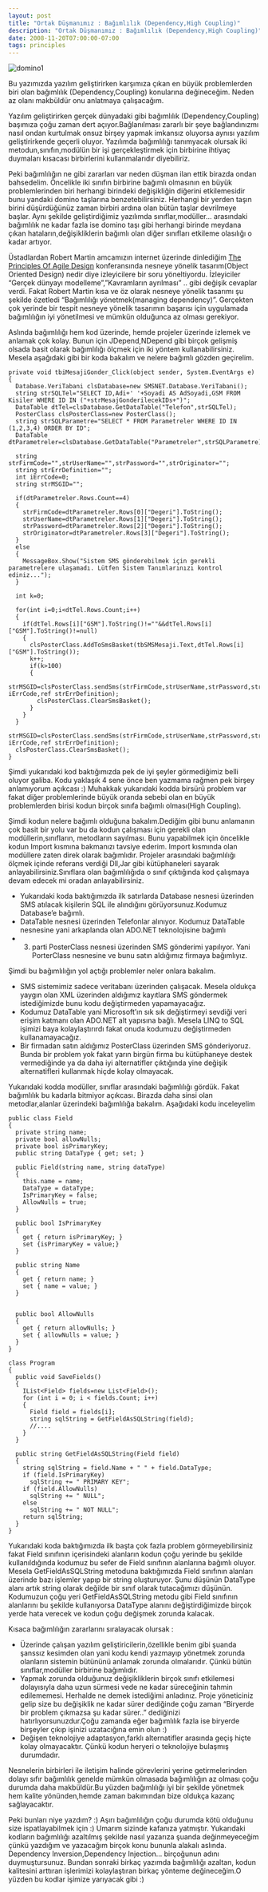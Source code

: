 ```yaml
---
layout: post
title: "Ortak Düşmanımız : Bağımlılık (Dependency,High Coupling)"
description: "Ortak Düşmanımız : Bağımlılık (Dependency,High Coupling)"
date: 2008-11-20T07:00:00-07:00
tags: principles
---
```


![domino1](/img/highcoupling/domino1_3.jpg)

Bu yazımızda yazılım geliştirirken karşımıza çıkan en büyük problemlerden biri
olan bağımlılık (Dependency,Coupling) konularına değineceğim. Neden az olanı
makbüldür onu anlatmaya çalışacağım.

Yazılım geliştirirken gerçek dünyadaki gibi bağımlılık (Dependency,Coupling)
başımıza çoğu zaman dert açıyor.Bağlanılması zararlı bir şeye bağlandınızmı
nasıl ondan kurtulmak onsuz birşey yapmak imkansız oluyorsa aynısı yazılım
geliştirirkende geçerli oluyor. Yazılımda bağımlılığı tanımyacak olursak iki
metodun,sınıfın,modülün bir işi gerçekleştirmek için birbirine ihtiyaç
duymaları kısacası birbirlerini kullanmalarıdır diyebiliriz.

Peki bağımlılığın ne gibi zararları var neden düşman ilan ettik birazda ondan
bahsedelim. Öncelikle iki sınıfın birbirine bağımlı olmasının en büyük
problemlerinden biri herhangi birindeki değişikliğin diğerini etkilemesidir
bunu yandaki domino taşlarına benzetebilirsiniz. Herhangi bir yerden taşın
birini düşürdüğünüz zaman birbiri ardına olan bütün taşlar devrilmeye başlar.
Aynı şekilde geliştirdiğimiz yazılımda sınıflar,modüller… arasındaki bağımlılık
ne kadar fazla ise domino taşı gibi herhangi birinde meydana çıkan
hataların,değişikliklerin bağımlı olan diğer sınıfları etkileme olasılığı o
kadar artıyor.

Üstadlardan Robert Martin amcamızın internet üzerinde dinlediğim [The Principles
Of Agile Design](https://www.infoq.com/presentations/principles-agile-oo-design/) 
konferansında nesneye yönelik tasarım(Object Oriented Design)
nedir diye izleyicilere bir soru yöneltiyordu. İzleyiciler “Gerçek dünyayı
modelleme”,”Kavramların ayrılması” .. gibi değişik cevaplar verdi. Fakat Robert
Martin kısa ve öz olarak nesneye yönelik tasarımı şu şekilde özetledi
“Bağımlılığı yönetmek(managing dependency)”. Gerçekten çok yerinde bir tespit
nesneye yönelik tasarımın başarısı için uygulamada bağımlılığın iyi yönetilmesi
ve mümkün olduğunca az olması gerekiyor. 

Aslında bağımlılığı hem kod üzerinde, hemde projeler üzerinde izlemek ve
anlamak çok kolay. Bunun için JDepend,NDepend gibi birçok gelişmiş olsada basit
olarak bağımlılığı ölçmek için iki yöntem kullanabilirsiniz. Mesela aşağıdaki
gibi bir koda bakalım ve nelere bağımlı gözden geçirelim.

```
private void tbiMesajiGonder_Click(object sender, System.EventArgs e)
{
  Database.VeriTabani clsDatabase=new SMSNET.Database.VeriTabani();
  string strSQLTel="SELECT ID,Adi+' '+Soyadi AS AdSoyadi,GSM FROM Kisiler WHERE ID IN ("+strMesajGonderilecekIDs+")";
  DataTable dtTel=clsDatabase.GetDataTable("Telefon",strSQLTel);
  PosterClass clsPosterClass=new PosterClass();
  string strSQLParametre="SELECT * FROM Parametreler WHERE ID IN (1,2,3,4) ORDER BY ID";
  DataTable dtParametreler=clsDatabase.GetDataTable("Parametreler",strSQLParametre);

  string strFirmCode="",strUserName="",strPassword="",strOriginator="";
  string strErrDefinition="";
  int iErrCode=0;
  string strMSGID="";

  if(dtParametreler.Rows.Count==4)
  {
    strFirmCode=dtParametreler.Rows[0]["Degeri"].ToString();
    strUserName=dtParametreler.Rows[1]["Degeri"].ToString();
    strPassword=dtParametreler.Rows[2]["Degeri"].ToString();
    strOriginator=dtParametreler.Rows[3]["Degeri"].ToString();
  }
  else
  {
    MessageBox.Show("Sistem SMS gönderebilmek için gerekli parametrelere ulaşamadı. Lütfen Sistem Tanımlarınızı kontrol ediniz...");
  }

  int k=0;

  for(int i=0;i<dtTel.Rows.Count;i++)
  {
    if(dtTel.Rows[i]["GSM"].ToString()!=""&&dtTel.Rows[i]["GSM"].ToString()!=null)
    {
      clsPosterClass.AddToSmsBasket(tbSMSMesaji.Text,dtTel.Rows[i]["GSM"].ToString());
      k++;
      if(k>100)
      {
        strMSGID=clsPosterClass.sendSms(strFirmCode,strUserName,strPassword,strOriginator,null,ref iErrCode,ref strErrDefinition);
        clsPosterClass.ClearSmsBasket();
      }
    }
  }
  strMSGID=clsPosterClass.sendSms(strFirmCode,strUserName,strPassword,strOriginator,null,ref iErrCode,ref strErrDefinition);
  clsPosterClass.ClearSmsBasket();
}
```

Şimdi yukarıdaki kod baktığımızda pek de iyi şeyler görmediğimiz belli oluyor
galiba. Kodu yaklaşık 4 sene önce ben yazmama rağmen pek birşey anlamıyorum
açıkcası :) Muhakkak yukarıdaki kodda birsürü problem var fakat diğer
problemlerinde büyük oranda sebebi olan en büyük problemlerden birisi kodun
birçok sınıfa bağımlı olması(High Coupling).

Şimdi kodun nelere bağımlı olduğuna bakalım.Dediğim gibi bunu anlamanın çok
basit bir yolu var bu da kodun çalışması için gerekli olan
modüllerin,sınıfların, metodların sayılması. Bunu yapabilmek için öncelikle
kodun Import kısmına bakmanızı tavsiye ederim. Import kısmında olan modüllere
zaten direk olarak bağımlıdır. Projeler arasındaki bağımlılığı ölçmek içinde
referans verdiği Dll,Jar gibi kütüphaneleri sayarak anlayabilirsiniz.Sınıflara
olan bağımlılığıda o sınıf çıktığında kod çalışmaya devam edecek mi oradan
anlayabilirsiniz.

  * Yukarıdaki koda baktığımızda ilk satırlarda Database nesnesi üzerinden SMS
    atılacak kişilerin SQL ile alındığını görüyorsunuz.Kodumuz Database’e
    bağımlı.
  * DataTable nesnesi üzerinden Telefonlar alınıyor. Kodumuz DataTable
    nesnesine yani arkaplanda olan ADO.NET teknolojisine bağımlı
  * 3. parti PosterClass nesnesi üzerinden SMS gönderimi yapılıyor. Yani
    PorterClass nesnesine ve bunu satın aldığımız firmaya bağımlıyız.

Şimdi bu bağımlılığın yol açtığı problemler neler onlara bakalım.

  * SMS sistemimiz sadece veritabanı üzerinden çalışacak. Mesela oldukça yaygın
    olan XML üzerinden aldığımız kayıtlara SMS göndermek istediğimizde bunu
    kodu değiştirmeden yapamayacağız.
  * Kodumuz DataTable yani Microsoft’ın sık sık değiştirmeyi sevdiği veri
    erişim katmanı olan ADO.NET alt yapısına bağlı. Mesela LINQ to SQL işimizi
    baya kolaylaştırırdı fakat onuda kodumuzu değiştirmeden kullanamayacağız.
  * Bir firmadan satın aldığımız PosterClass üzerinden SMS gönderiyoruz. Bunda
    bir problem yok fakat yarın birgün firma bu kütüphaneye destek vermediğinde
    ya da daha iyi alternatifler çıktığında yine değişik alternatifleri
    kullanmak hiçde kolay olmayacak.

Yukarıdaki kodda modüller, sınıflar arasındaki bağımlılığı gördük. Fakat
bağımlılık bu kadarla bitmiyor açıkcası. Birazda daha sinsi olan
metodlar,alanlar üzerindeki bağımlılığa bakalım. Aşağıdaki kodu inceleyelim

```
public class Field
{
  private string name;
  private bool allowNulls;
  private bool isPrimaryKey;
  public string DataType { get; set; }

  public Field(string name, string dataType)
  {
    this.name = name;
    DataType = dataType;
    IsPrimaryKey = false;
    AllowNulls = true;
  }

  public bool IsPrimaryKey
  {
    get { return isPrimaryKey; }
    set {isPrimaryKey = value;}
  }

  public string Name
  {
    get { return name; }
    set { name = value; }
  }


  public bool AllowNulls
  {
    get { return allowNulls; }
    set { allowNulls = value; }
  }
}

class Program
{
  public void SaveFields()
  {
    IList<Field> fields=new List<Field>();
    for (int i = 0; i < fields.Count; i++)
    {
      Field field = fields[i];
      string sqlString = GetFieldAsSQLString(field);
      //....
    }
  }

  public string GetFieldAsSQLString(Field field)
  {
    string sqlString = field.Name + " " + field.DataType;
    if (field.IsPrimaryKey)
      sqlString += " PRIMARY KEY";
    if (field.AllowNulls)
      sqlString += " NULL";
    else
      sqlString += " NOT NULL";
    return sqlString;
  }
}
```

Yukarıdaki koda baktığımızda ilk başta çok fazla problem görmeyebilirsiniz
fakat Field sınıfının içerisindeki alanların kodun çoğu yerinde bu şekilde
kullanıldığında kodumuz bu sefer de Field sınıfının alanlarına bağımlı oluyor.
Mesela GetFieldAsSQLString metoduna baktığımızda Field sınıfının alanları
üzerinde bazı işlemler yapıp bir string oluşturuyor. Şunu düşünün DataType
alanı artık string olarak değilde bir sınıf olarak tutacağımızı düşünün.
Kodumuzun çoğu yeri GetFieldAsSQLString metodu gibi Field sınıfının alanlarını
bu şekilde kullanıyorsa DataType alanını değiştirdiğimizde birçok yerde hata
verecek ve kodun çoğu değişmek zorunda kalacak.

Kısaca bağımlılığın zararlarını sıralayacak olursak :

  * Üzerinde çalışan yazılım geliştiricilerin,özellikle benim gibi şuanda
    şanssız kesimden olan yani kodu kendi yazmayıp yönetmek zorunda olanların
    sistemin bütününü anlamak zorunda olmalarıdır. Çünkü bütün
    sınıflar,modüller birbirine bağımlıdır.
  * Yapmak zorunda olduğunuz değişikliklerin birçok sınıfı etkilemesi
    dolayısıyla daha uzun sürmesi vede ne kadar süreceğinin tahmin edilememesi.
    Herhalde ne demek istediğimi anladınız. Proje yöneticiniz gelip size bu
    değişiklik ne kadar sürer dediğinde çoğu zaman “Biryerde bir problem
    çıkmazsa şu kadar sürer..” dediğinizi hatırlıyorsunuzdur.Çoğu zamanda eğer
    bağımlılık fazla ise biryerde birşeyler çıkıp işinizi uzatacığına emin olun
    :)
  * Değişen teknolojiye adaptasyon,farklı alternatifler arasında geçiş hiçte
    kolay olmayacaktır. Çünkü kodun heryeri o teknolojiye bulaşmış durumdadır.

Nesnelerin birbirleri ile iletişim halinde görevlerini yerine getirmelerinden
dolayı sıfır bağımlılık genelde mümkün olmasada bağımlılığın az olması çoğu
durumda daha makbüldür.Bu yüzden bağımlılığı iyi bir şekilde yönetmek hem
kalite yönünden,hemde zaman bakımından bize oldukça kazanç sağlayacaktır.

Peki bunları niye yazdım? :) Aşırı bağımlılığın çoğu durumda kötü olduğunu size
ispatlayabilmek için :) Umarım sizinde kafanıza yatmıştır. Yukarıdaki kodların
bağımlılığı azaltılmış şekilde nasıl yazarıza şuanda değinmeyeceğim çünkü 
yazdığım ve yazacağım birçok konu bununla alakalı aslında. Dependency
Inversion,Dependency Injection… birçoğunun adını duymuştursunuz. Bundan sonraki
birkaç yazımda bağımlılığı azaltan, kodun kalitesini arttıran işlerimizi
kolaylaştıran birkaç yönteme değineceğim.O yüzden bu kodlar işimize yarıyacak
gibi :)
